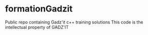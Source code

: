 # formationGadzit
Public repo containing Gadz'it c++ training solutions
This code is the intellectual property of GADZ'IT
